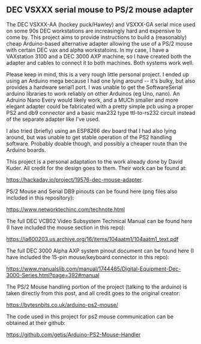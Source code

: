 DEC VSXXX serial mouse to PS/2 mouse adapter
--------------------------------------------

The DEC VSXXX-AA (hockey puck/Hawley) and VSXXX-GA serial mice used on some 90s DEC workstations are increasingly hard and expensive to come by.
This project aims to provide instructions to build a (reasonably) cheap Arduino-based alternative adapter allowing the use of a PS/2 mouse with certain DEC vax and alpha workstatoins.
In my case, I have a VAXstation 3100 and a DEC 3000 AXP machine, so I have created both the adapter and cables to connect it to both machines. Both systems work well.

Please keep in mind, this is a very rough little personal project. I ended up using an Arduino mega because I had one lying around -- it's bulky, but also provides a hardware serial1 port. I was unable to get the SoftwareSerial arduino libraries to work reliably on other Arduinos (eg Uno, nano). An Adruino Nano Every would likely work, and a MUCh smaller and more elegant adapter could be fabricated with a pretty simple pcb using a proper PS2 and db9 connector and a basic max232 type ttl-to-rs232 circuit instead of the separate adapter like I've used.

I also tried (briefly) using an ESP8266 dev board that I had also lying around, but was unable to get stable operation of the PS2 handling software. Probably doable though, and possibly a cheaper route than the Arduino boards.

This project is a personal adaptation to the work already done by David Kuder. All credit for the design goes to them. Their work can be found at:

https://hackaday.io/project/19576-dec-mouse-adapter.

PS/2 Mouse and Serial DB9 pinouts can be found here (png files also included in this repository):

https://www.networktechinc.com/technote.html

The full DEC VCB02 Video Subsystem Technical Manual can be found here (I have included the mouse section in this repo): 

https://ia600203.us.archive.org/16/items/104aatm1/104aatm1_text.pdf

The full DEC 3000 Alpha AXP system pinout document can be found here (I have included the 15-pin mouse/keyboard connector in this repo):

https://www.manualslib.com/manual/1744465/Digital-Equipment-Dec-3000-Series.html?page=392#manual

The PS/2 Mouse handling portion of the project (talking to the arduino) is taken directly from this post, and all credit goes to the original creator:

https://bytesnbits.co.uk/arduino-ps2-mouse/

The code used in this project for ps2 mouse communication can be obtained at their github: 

https://github.com/getis/Arduino-PS2-Mouse-Handler



